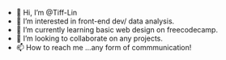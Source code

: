 - 👋 Hi, I’m @Tiff-Lin
- 👀 I’m interested in front-end dev/ data analysis.
- 🌱 I’m currently learning basic web design on freecodecamp.
- 💞️ I’m looking to collaborate on any projects.
- 📫 How to reach me ...any form of commmunication!

<!---
Tiff-Lynn/Tiff-Lynn is a ✨ special ✨ repository because its `README.md` (this file) appears on your GitHub profile.
You can click the Preview link to take a look at your changes.
--->
